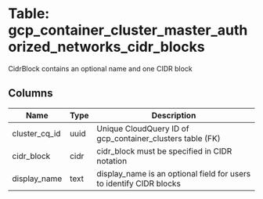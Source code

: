 
# Table: gcp_container_cluster_master_authorized_networks_cidr_blocks
CidrBlock contains an optional name and one CIDR block
## Columns
| Name        | Type           | Description  |
| ------------- | ------------- | -----  |
|cluster_cq_id|uuid|Unique CloudQuery ID of gcp_container_clusters table (FK)|
|cidr_block|cidr|cidr_block must be specified in CIDR notation|
|display_name|text|display_name is an optional field for users to identify CIDR blocks|
